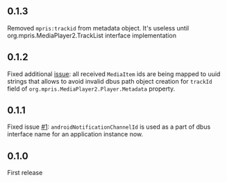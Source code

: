 ## 0.1.3

Removed `mpris:trackid` from metadata object. It's useless until org.mpris.MediaPlayer2.TrackList interface implementation

## 0.1.2

Fixed additional [issue](https://github.com/bdrazhzhov/audio-service-mpris/issues/1#issuecomment-1814442658): all received `MediaItem` ids are being mapped to uuid strings that allows to avoid invalid dbus path object creation for `trackId` field of `org.mpris.MediaPlayer2.Player.Metadata` property. 

## 0.1.1

Fixed issue [#1](https://github.com/bdrazhzhov/audio-service-mpris/issues/1): `androidNotificationChannelId` is used as a part of dbus interface name for an application instance now.

## 0.1.0

First release
